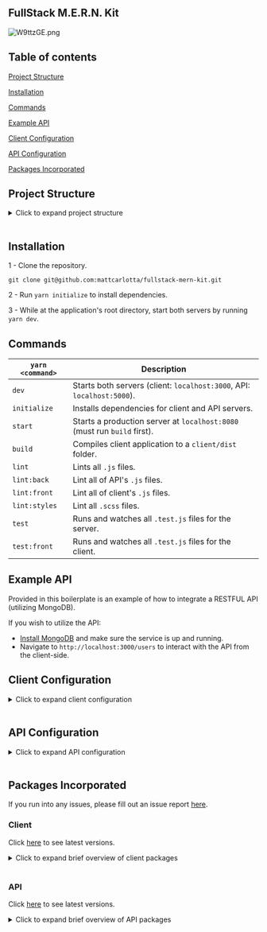 ## FullStack M.E.R.N. Kit

![W9ttzGE.png](https://i.imgur.com/W9ttzGE.png)

## Table of contents

[Project Structure](#project-structure)

[Installation](#installation)

[Commands](#commands)

[Example API](#example-api)

[Client Configuration](#client-configuration)

[API Configuration](#api-configuration)

[Packages Incorporated](#packages-incorporated)

## Project Structure

<details>
<summary>Click to expand project structure</summary>
<pre><code>
├── client
|   ├── dist
|   |   ├── css
|   |   |   ├── main.[contenthash:8].css
|   |   |   └── main.[contenthash:8].css.map
|   |   ├── js
|   |   |   ├── main.[hash].js
|   |   |   └── main.[hash].js.map
|   |   ├── media
|   |   |   └── [hash].[ext]
|   |   ├── favicon.ico
|   |   └── index.html
|   |
|   ├── config
|   |   ├── devServer.js
|   |   ├── envs.js
|   |   ├── optimization.js
|   |   ├── output.js
|   |   ├── paths.js
|   |   ├── plugins.js
|   |   └── rules.js
|   |
|   ├── public
|   |   ├── favicon.ico
|   |   └── index.html
|   |
|   ├── src
|   |   ├── components
|   |   ├── containers
|   |   ├── images
|   |   ├── pages
|   |   ├── reducers
|   |   ├── root
|   |   ├── routes
|   |   ├── store
|   |   ├── styles
|   |   ├── types
|   |   ├── utils
|   |   └── index.js
|   |
|   └── webpack.config.js
|
├── controllers
├── database
├── middlewares
├── models
├── routes
├── server
├── shared
└── app.js
</code></pre>
</details>
<br />

## Installation

1 - Clone the repository.

```
git clone git@github.com:mattcarlotta/fullstack-mern-kit.git
```

2 - Run `yarn initialize` to install dependencies.

3 - While at the application's root directory, start both servers by running `yarn dev`.

## Commands

| `yarn <command>` | Description                                                              |
| ---------------- | ------------------------------------------------------------------------ |
| `dev`            | Starts both servers (client: `localhost:3000`, API: `localhost:5000`).   |
| `initialize`     | Installs dependencies for client and API servers.                        |
| `start`          | Starts a production server at `localhost:8080` (must run `build` first). |
| `build`          | Compiles client application to a `client/dist` folder.                   |
| `lint`           | Lints all `.js` files.                                                   |
| `lint:back`      | Lint all of API's `.js` files.                                           |
| `lint:front`     | Lint all of client's `.js` files.                                        |
| `lint:styles`    | Lint all `.scss` files.                                                  |
| `test`           | Runs and watches all `.test.js` files for the server.                    |
| `test:front`     | Runs and watches all `.test.js` files for the client.                    |

## Example API

Provided in this boilerplate is an example of how to integrate a RESTFUL API (utilizing MongoDB).

If you wish to utilize the API:

- <a href="https://docs.mongodb.com/manual/installation/#mongodb-community-edition">Install MongoDB</a> and make sure the service is up and running.
- Navigate to `http://localhost:3000/users` to interact with the API from the client-side.

## Client Configuration

<details>
<summary>Click to expand client configuration</summary>
<pre><code>
- client/src/config/devServer.js: webpack devServer options.
- client/src/config/envs.js: webpack environment variables.
- client/src/config/optimization.js: webpack optimization options.
- client/src/config/output.js: webpack output options.
- client/src/config/paths.js: webpack config folder paths.
- client/src/config/plugins.js: webpack plugins options.
- client/src/config/rules.js: webpack rules functions.
- client/webpack.config.js: a single webpack environment based config.
- client/src/client/tests/setup/setupTest.js: enzyme test setup for your React components.
- client/src/styles/assets: media assets imports.
- client/src/styles/extensions: partial shared extensions.
- client/src/styles/globals: global asset imports (see notes in <a href="https://github.com/mattcarlotta/fullstack-mern-kit/blob/master/client/src/styles/globals/globals.scss#L1-L32">global.scss</a> for important information).
- client/src/styles/variables: partial shared variables.
- client/src/styles/styles.scss: indexed partial files for easier sharing (see notes in <a href="https://github.com/mattcarlotta/fullstack-mern-kit/blob/master/client/src/styles/styles.scss#L1-L48">styles.scss</a> for important information).
- client/src/utils/__mocks__/mockAxios.js: a mocked axios instance for testing.
- client/src/utils/setup/setupTest.js: enzyme test setup for your React components.
- client/src/utils/axiosConfig.js: custom axios configuration.
- client/src/utils/index.js: custom test functions.
- client/.babelrc: babel config for react js files.
- client/.browserslistrc: browsers list config.
- client/.eslintignore: eslint config for ignoring scss files.
- client/.eslintrc: eslint config for linting js files.
- client/.prettierc: prettier config.
- client/.stylelintrc.json: stylelint config for linting scss files.
- client/jest.json: jest config.
</code></pre>
</details>
<br />

## API Configuration

<details>
<summary>Click to expand API configuration</summary>
<pre><code>
- controllers: express route controllers.
- database: mongoose connection to local mongodb.
- middlewares: express middlewares.
- models: mongoose models for a local mongodb.
- routes: express routes.
- seeds: mongo seed file.
- server: express configuration.
- utils: miscellaneous helpers.
- app.js: API initialization configuration (click <a href="https://github.com/jarradseers/consign#consign">here</a> to see how `consign` works)
</code></pre>
</details>
<br />

## Packages Incorporated

If you run into any issues, please fill out an issue report <a href="https://github.com/mattcarlotta/fullstack-mern-kit/issues">here</a>.

### Client

Click <a href="https://github.com/mattcarlotta/fullstack-mern-kit/blob/master/client/package.json#L70-L160">here</a> to see latest versions.

<details>
<summary>Click to expand brief overview of client packages</summary>
<pre><code>
- <a href="https://github.com/axios/axios">Axios</a>
- <a href="https://github.com/babel/babel">Babel</a>
- <a href="https://github.com/webpack-contrib/css-loader">CSS Loader</a>
- <a href="https://github.com/supasate/connected-react-router">Connected React Router</a>
- <a href="https://github.com/eslint/eslint/">Eslint</a>
- <a href="http://airbnb.io/enzyme/">Enzyme</a>
- <a href="https://github.com/smooth-code/error-overlay-webpack-plugin">Error Overlay Webpack Plugin</a>
- <a href="https://github.com/expressjs/express">Express</a>
- <a href="https://github.com/geowarin/friendly-errors-webpack-plugin">Friendly Errors Webpack Plugin</a>
- <a href="https://github.com/ReactTraining/history">History</a>
- <a href="https://github.com/typicode/husky">Husky</a>
- <a href="https://github.com/facebook/jest">Jest</a>
- <a href="https://github.com/lodash/lodash">Lodash</a>
- <a href="https://github.com/webpack-contrib/mini-css-extract-plugin">Mini CSS Extract Plugin</a>
- <a href="https://github.com/expressjs/morgan">Morgan</a>
- <a href="https://github.com/prettier/prettier">Prettier</a>
- <a href="https://github.com/facebook/prop-types">PropTypes</a>
- <a href="https://github.com/facebook/react">React</a>
- <a href="https://github.com/ReactTraining/react-router/tree/master/packages/react-router-dom">React Router Dom</a>
- <a href="https://github.com/reduxjs/redux">Redux</a>
- <a href="https://github.com/zalmoxisus/redux-devtools-extension">Redux DevTools Extension</a>
- <a href="https://redux-form.com/">Redux Form</a>
- <a href="https://github.com/reduxjs/redux-thunk">Redux Thunk</a>
- <a href="https://github.com/webpack-contrib/sass-loader">Sass Loader</a>
- <a href="https://stylelint.io/">Stylelint</a>
- <a href="https://github.com/kristerkari/stylelint-scss">Stylelint-SCSS</a>
- <a href="https://github.com/stylelint/stylelint-config-recommended">Stylelint-Config-Recommended</a>
- <a href="https://github.com/styled-components/styled-components">Stylized Components</a>
- <a href="https://github.com/webpack-contrib/style-loader">Style Loader</a>
- <a href="https://github.com/webpack/webpack">Webpack</a>
- <a href="https://www.npmjs.com/package/webpackbar">Webpackbar</a>
- <a href="https://github.com/webpack/webpack-dev-server">Webpack Dev Server (Hot Loaded)</a>
</code></pre>
</details>
<br />

### API

Click <a href="https://github.com/mattcarlotta/fullstack-mern-kit/blob/master/package.json#L68-L91">here</a> to see latest versions.

<details>
<summary>Click to expand brief overview of API packages</summary>
<pre><code>
- <a href="https://github.com/petkaantonov/bluebird">Bluebird</a>
- <a href="https://github.com/expressjs/body-parser">Body Parser</a>
- <a href="https://github.com/kimmobrunfeldt/concurrently">Concurrently</a>
- <a href="https://github.com/jarradseers/consign">Consign</a>
- <a href="https://github.com/expressjs/cors">CORS</a>
- <a href="http://expressjs.com/">Express</a>
- <a href="http://momentjs.com/">Moment</a>
- <a href="https://mongoosejs.com/">Mongoose</a>
- <a href="https://github.com/expressjs/morgan">Morgan</a>
- <a href="http://www.passportjs.org/">Passport</a>
- <a href="https://github.com/jaredhanson/passport-local">Passport Local</a>
- <a href="https://github.com/prettier/prettier">Prettier</a>
</code></pre>
</details>
<br />
